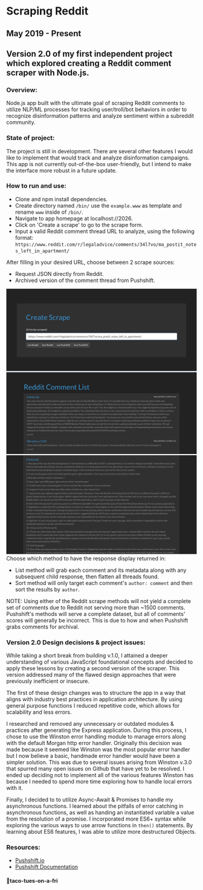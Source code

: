 Scraping Reddit
========
May 2019 - Present
------------------
## Version 2.0 of my first independent project which explored creating a Reddit comment scraper with Node.js.

### Overview:
Node.js app built with the ultimate goal of scraping Reddit comments to utilize NLP/ML processes for tracking user/troll/bot behaviors in order to recognize disinformation patterns and analyze sentiment within a subreddit community.

### State of project:
The project is still in development. There are several other features I would like to implement that would track and analyze disinformation campaigns. This app is not currently out-of-the-box user-friendly, but I intend to make the interface more robust in a future update.

### How to run and use:
- Clone and npm install dependencies.
- Create directory named `/bin/` use the `example.www` as template and rename `www` inside of `/bin/`.
- Navigate to app homepage at localhost://2026. 
- Click on 'Create a scrape' to go to the scrape form. 
- Input a valid Reddit comment thread URL to analyze, using the following format:
`https://www.reddit.com/r/legaladvice/comments/34l7vo/ma_postit_notes_left_in_apartment/`

After filling in your desired URL, choose between 2 scrape sources:
- Request JSON directly from Reddit. 
- Archived version of the comment thread from Pushshift.

![Create scrape](src/imgs/Create-Scrape.png)
![Reddit comment list](src/imgs/Reddit-Comment-List.png)
![Pushshift comment sort](src/imgs/PushShift-Comment-Sort.png)
Choose which method to have the response display returned in:
- List method will grab each comment and its metadata along with any subsequent child response, then flatten all threads found.
- Sort method will only target each comment's `author: comment` and then sort the results by `author`.

NOTE:  Using either of the Reddit scrape methods will not yield a complete set of comments due to Reddit not serving more than ~1500 comments. Pushshift's methods will serve a complete dataset, but all of comments' scores will generally be incorrect. This is due to how and when Pushshift grabs comments for archival.

### Version 2.0 Design decisions & project issues:
While taking a short break from building v.1.0, I attained a deeper understanding of various JavaScript foundational concepts and decided to apply these lessons by creating a second version of the scraper. This version addressed many of the flawed design approaches that were previously inefficient or insecure.

The first of these design changes was to structure the app in a way that aligns with industry best practices in application architecture.  By using general purpose functions I reduced repetitive code, which allows for scalability and less errors.

I researched and removed any unnecessary or outdated modules & practices after generating the Express application. During this process, I chose to use the Winston error handling module to manage errors along with the default Morgan http error handler. Originally this decision was made because it seemed like Winston was the most popular error handler but I now believe a basic, handmade error handler would have been a simpler solution. This was due to several issues arising from Winston v.3.0 that spurred many open issues on Github that have yet to be resolved. I ended up deciding not to implement all of the various features Winston has because I needed to spend more time exploring how to handle local errors with it.

Finally, I decided to to utilize Async-Await & Promises to handle my asynchronous functions. I learned about the pitfalls of error catching in asynchronous functions, as well as handing an instantiated variable a value from the resolution of a promise. I incorporated more ES6+ syntax while exploring the various ways to use arrow functions in `then()` statements.  By learning about ES6 features, I was able to utilize more destructured Objects.

### Resources:
- [Pushshift.io](https://pushshift.io/)
- [Pushshift Documentation](https://pushshift.io/api-parameters/)

#### 🌮taco-tues-on-a-fri
